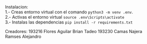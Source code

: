 Instalacion:  
  1.- Creas entorno virtual con el comando `python3 -m venv .env`.  
  2.- Activas el entorno virtual `source .env\Scripts\activate`  
  3.- Instalas las dependencias `pip install -r requirements.txt`
 
Creadores:
193216 Flores Aguilar Brian Tadeo 
193230 Camas Najera Ramses Alejandro
